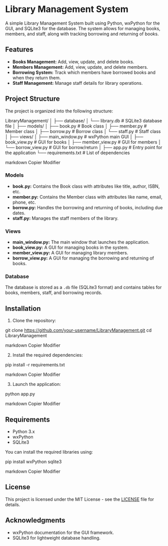 # Library Management System

A simple Library Management System built using Python, wxPython for the GUI, and SQLite3 for the database. The system allows for managing books, members, and staff, along with tracking borrowing and returning of books.

## Features

- **Books Management:** Add, view, update, and delete books.
- **Members Management:** Add, view, update, and delete members.
- **Borrowing System:** Track which members have borrowed books and when they return them.
- **Staff Management:** Manage staff details for library operations.

## Project Structure

The project is organized into the following structure:

LibraryManagement/ │ ├── database/ │ └── library.db # SQLite3 database file │ ├── models/ │ ├── book.py # Book class │ ├── member.py # Member class │ ├── borrow.py # Borrow class │ └── staff.py # Staff class │ ├── views/ │ ├── main_window.py # wxPython main GUI │ ├── book_view.py # GUI for books │ ├── member_view.py # GUI for members │ └── borrow_view.py # GUI for borrow/return │ ├── app.py # Entry point for the application └── requirements.txt # List of dependencies

markdown
Copier
Modifier

### Models

- **book.py:** Contains the Book class with attributes like title, author, ISBN, etc.
- **member.py:** Contains the Member class with attributes like name, email, phone, etc.
- **borrow.py:** Handles the borrowing and returning of books, including due dates.
- **staff.py:** Manages the staff members of the library.

### Views

- **main_window.py:** The main window that launches the application.
- **book_view.py:** A GUI for managing books in the system.
- **member_view.py:** A GUI for managing library members.
- **borrow_view.py:** A GUI for managing the borrowing and returning of books.

### Database

The database is stored as a `.db` file (SQLite3 format) and contains tables for books, members, staff, and borrowing records.

## Installation

1. Clone the repository:

git clone https://github.com/your-username/LibraryManagement.git cd LibraryManagement

markdown
Copier
Modifier

2. Install the required dependencies:

pip install -r requirements.txt

markdown
Copier
Modifier

3. Launch the application:

python app.py

markdown
Copier
Modifier

## Requirements

- Python 3.x
- wxPython
- SQLite3

You can install the required libraries using:

pip install wxPython sqlite3

markdown
Copier
Modifier

## License

This project is licensed under the MIT License - see the [LICENSE](LICENSE) file for details.

## Acknowledgments

- wxPython documentation for the GUI framework.
- SQLite3 for lightweight database handling.